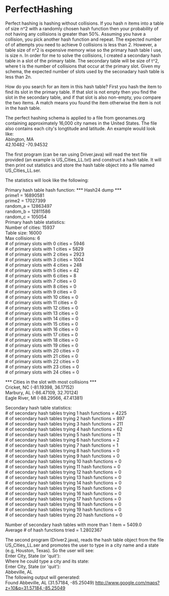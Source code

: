 # PerfectHashing
Perfect hashing is hashing without collisions. If you hash n items into a table of size n^2 with a randomly chosen hash function then your probability of not having any collisions is greater than 50%. Assuming you have a collision, you pick another hash function and repeat. The expected number of of attempts you need to achieve 0 collisions is less than 2. However, a table size of n^2 is expensive memory wise so the primary hash table I use, is size n. In order for me to solve the collisions, I created a secondary hash table in a slot of the primary table. The secondary table will be size of t^2, where t is the number of collisions that occur at the primary slot. Given my schema, the expected number of slots used by the seconadary hash table is less than 2n.

How do you search for an item in this hash table? First you hash the item to find its slot in the primary table. If that slot is not empty then you find the slot in the secondary table, and if that slot is also non-empty, you compare the two items. A match means you found the item otherwise the item is not in the hash table.

The perfect hashing schema is applied to a file from geonames.org containing approximately 16,000 city names in the United States. The file also contains each city's longtitude and latitude. An example would look like:   
Abington, MA   
42.10482 -70.94532 

The first program (can be ran using Driver.java) will read the text file provided (an example is US_Cities_LL.txt) and construct a hash table. It will then print out statistics and store the hash table object into a file named US_Cities_LL.ser. 
 
The statistics will look like the following:

 Primary hash table hash function: *** Hash24 dump ***   
prime1 = 16890581  
prime2 = 17027399  
random_a = 12863497  
random_b = 12811586  
random_c = 105054  
Primary hash table statistics:   
	Number of cities: 15937  
	Table size: 16000  
	Max collisions: 6  
	# of primary slots with 0 cities = 5946  
	# of primary slots with 1 cities = 5829  
	# of primary slots with 2 cities = 2923  
	# of primary slots with 3 cities = 1004  
	# of primary slots with 4 cities = 248  
	# of primary slots with 5 cities = 42  
	# of primary slots with 6 cities = 8  
	# of primary slots with 7 cities = 0  
	# of primary slots with 8 cities = 0  
	# of primary slots with 9 cities = 0  
	# of primary slots with 10 cities = 0  
	# of primary slots with 11 cities = 0  
	# of primary slots with 12 cities = 0  
	# of primary slots with 13 cities = 0  
	# of primary slots with 14 cities = 0  
	# of primary slots with 15 cities = 0  
	# of primary slots with 16 cities = 0  
	# of primary slots with 17 cities = 0  
	# of primary slots with 18 cities = 0  
	# of primary slots with 19 cities = 0   
	# of primary slots with 20 cities = 0  
	# of primary slots with 21 cities = 0  
	# of primary slots with 22 cities = 0  
	# of primary slots with 23 cities = 0  
	# of primary slots with 24 cities = 0  



 *** Cities in the slot with most collisions ***  
  Cricket, NC (-81.19398, 36.17152)   
  Marbury, AL (-86.47109, 32.70124)  
  Eagle River, MI (-88.29566, 47.41381)  

 Secondary hash table statistics:  
	# of secondary hash tables trying 1 hash functions = 4225  
	# of secondary hash tables trying 2 hash functions = 897  
	# of secondary hash tables trying 3 hash functions = 211  
	# of secondary hash tables trying 4 hash functions = 62  
	# of secondary hash tables trying 5 hash functions = 11  
	# of secondary hash tables trying 6 hash functions = 2  
	# of secondary hash tables trying 7 hash functions = 1  
	# of secondary hash tables trying 8 hash functions = 0  
	# of secondary hash tables trying 9 hash functions = 0  
	# of secondary hash tables trying 10 hash functions = 0  
	# of secondary hash tables trying 11 hash functions = 0  
	# of secondary hash tables trying 12 hash functions = 0  
	# of secondary hash tables trying 13 hash functions = 0  
	# of secondary hash tables trying 14 hash functions = 0  
	# of secondary hash tables trying 15 hash functions = 0  
	# of secondary hash tables trying 16 hash functions = 0  
	# of secondary hash tables trying 17 hash functions = 0  
	# of secondary hash tables trying 18 hash functions = 0  
	# of secondary hash tables trying 19 hash functions = 0  
	# of secondary hash tables trying 20 hash functions = 0  

 Number of secondary hash tables with more than 1 item = 5409.0  
 Average # of hash functions tried = 1.2802367  
 
The second program (Driver2.java), reads the hash table object from the file US_Cities_LL.ser and promotes the user to type in a city name and a state (e.g, Houston, Texas). So the user will see:  
Enter City, State (or 'quit'):   
Where he could type a city and its state:  
Enter City, State (or 'quit'):  
Abbeville, AL  
The following output will generated:    
Found Abbeville, AL (31.57184, -85.25049)
http://www.google.com/maps?z=10&q=31.57184,-85.25049
 
